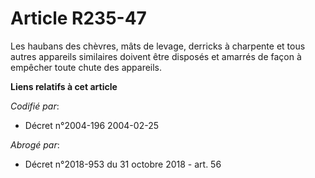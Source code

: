 # Article R235-47

Les haubans des chèvres, mâts de levage, derricks à charpente et tous autres appareils similaires doivent être disposés et
amarrés de façon à empêcher toute chute des appareils.

**Liens relatifs à cet article**

_Codifié par_:

  - Décret n°2004-196 2004-02-25

_Abrogé par_:

  - Décret n°2018-953 du 31 octobre 2018 - art. 56

